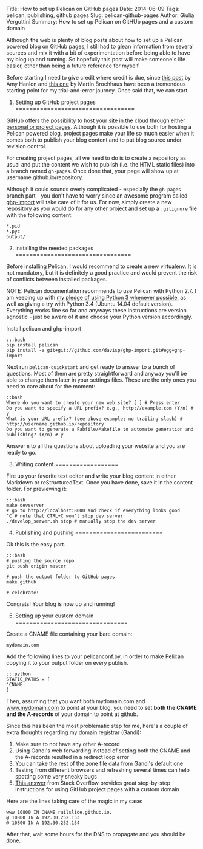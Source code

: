 Title: How to set up Pelican on GitHub pages
Date: 2014-06-09
Tags: pelican, publishing, github pages
Slug: pelican-github-pages
Author: Giulia Vergottini
Summary: How to set up Pelican on GitHUb pages and a custom domain


Although the web is plenty of blog posts about how to set up a Pelican powered blog on GitHub pages, I still had to glean information from several sources and mix it with a bit of experimentation before being able to have my blog up and running. So hopefully this post will make someone's life easier, other than being a future reference for myself.

Before starting I need to give credit where credit is due, since [this post](http://mathamy.com/migrating-to-github-pages-using-pelican.html) by Amy Hanlon and [this one](http://martinbrochhaus.com/pelican2.html) by Martin Brochhaus have been a tremendous starting point for my trial-and-error journey. Once said that, we can start.


1. Setting up GitHub project pages
==================================

GitHub offers the possibility to host your site in the cloud through either [personal or project pages](https://help.github.com/articles/user-organization-and-project-pages). Although it is possible to use both for hosting a Pelican powered blog, project pages make your life so much easier when it comes both to publish your blog content and to put blog source under revision control.

For creating project pages, all we need to do is to create a repository as usual and put the content we wish to publish (i.e. the HTML static files) into a branch named `gh-pages`. Once done that, your page will show up at username.github.io/repository.

Although it could sounds overly complicated - especially the `gh-pages` branch part - you don't have to worry since an awesome program called [ghp-import](https://github.com/davisp/ghp-import) will take care of it for us. For now, simply create a new repository as you would do for any other project and set up a `.gitignore` file with the following content:

    *.pid
    *.pyc
    output/


2. Installing the needed packages
=================================

Before installing Pelican, I would recommend to create a new virtualenv. It is not mandatory, but it is definitely a good practice and would prevent the risk of conflicts between installed packages.

NOTE: Pelican documentation recommends to use Pelican with Python 2.7. I am keeping up with [my pledge of using Python 3 whenever possible]({filename}/dev/virtualenwrapper-ubuntu-python3.md), as well as giving a try with Python 3.4 (Ubuntu 14.04 default version). Everything works fine so far and anyways these instructions are version agnostic - just be aware of it and choose your Python version accordingly.

Install pelican and ghp-import

    :::bash
    pip install pelican
    pip install -e git+git://github.com/davisp/ghp-import.git#egg=ghp-import


Next run `pelican-quickstart` and get ready to answer to a bunch of questions. Most of them are pretty straightforward and anyway you'll be able to change them later in your settings files. These are the only ones you need to care about for the moment:

    ::bash
    Where do you want to create your new web site? [.] # Press enter
    Do you want to specify a URL prefix? e.g., http://example.com (Y/n) # y
    What is your URL prefix? (see above example; no trailing slash) # http://username.github.io/repository
    Do you want to generate a Fabfile/Makefile to automate generation and publishing? (Y/n) # y

Answer `n` to all the questions about uploading your website and you are ready to go.


3. Writing content
==================

Fire up your favorite text editor and write your blog content in either Markdown or reStructuredText. Once you have done, save it in the content folder. For previewing it:

    :::bash
    make devserver
    # go to http://localhost:8000 and check if everything looks good
    ^C # note that CTRL+C won't stop dev server
    ./develop_server.sh stop # manually stop the dev server


4. Publishing and pushing
=========================

Ok this is the easy part.

    :::bash
    # pushing the source repo
    git push origin master

    # push the output folder to GitHub pages
    make github

    # celebrate!

Congrats! Your blog is now up and running!


5. Setting up your custom domain
================================

Create a CNAME file containing your bare domain:

    mydomain.com

Add the following lines to your pelicanconf.py, in order to make Pelican copying it to your output folder on every publish.

    :::python
    STATIC_PATHS = [
    'CNAME'
    ]

Then, assuming that you want both mydomain.com and www.mydomain.com to point at your blog, you need to set **both the CNAME and the A-records** of your domain to point at github.

Since this has been the most problematic step for me, here's a couple of extra thoughts regarding my domain registrar (Gandi):

1. Make sure to not have any other A-record
2. Using Gandi's web forwarding instead of setting both the CNAME and the A-records resulted in a redirect loop error
3. You can take the rest of the zone file data from Gandi's default one
4. Testing from different browsers and refreshing several times can help spotting some very sneaky bugs
5. [This answer](http://stackoverflow.com/a/22374542/2926113) from Stack Overflow provides great step-by-step instructions for using GitHub project pages with a custom domain

Here are the lines taking care of the magic in my case:

    www 10800 IN CNAME railslide.github.io.
    @ 10800 IN A 192.30.252.153
    @ 10800 IN A 192.30.252.154

After that, wait some hours for the DNS to propagate and you should be done.
